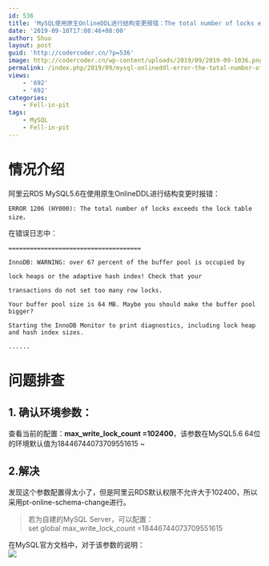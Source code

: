 ```yaml
---
id: 536
title: 'MySQL使用原生OnlineDDL进行结构变更报错：The total number of locks exceeds the lock table size'
date: '2019-09-10T17:08:46+08:00'
author: Shuo
layout: post
guid: 'http://codercoder.cn/?p=536'
image: http://codercoder.cn/wp-content/uploads/2019/09/2019-09-1036.png
permalink: /index.php/2019/09/mysql-onlineddl-error-the-total-number-of-locks-exceeds-the-lock-table-size/
views:
    - '692'
    - '692'
categories:
    - Fell-in-pit
tags:
    - MySQL
    - Fell-in-pit
---
```


# 情况介绍

阿里云RDS MySQL5.6在使用原生OnlineDDL进行结构变更时报错：

```
ERROR 1206 (HY000): The total number of locks exceeds the lock table size，

```

在错误日志中：

```
=====================================

InnoDB: WARNING: over 67 percent of the buffer pool is occupied by

lock heaps or the adaptive hash index! Check that your

transactions do not set too many row locks.

Your buffer pool size is 64 MB. Maybe you should make the buffer pool bigger?

Starting the InnoDB Monitor to print diagnostics, including lock heap and hash index sizes.

......

```

# 问题排查

## 1. 确认环境参数：

查看当前的配置：**max\_write\_lock\_count =102400**，该参数在MySQL5.6 64位的环境默认值为18446744073709551615 ~

## 2.解决

发现这个参数配置得太小了，但是阿里云RDS默认权限不允许大于102400，所以采用pt-online-schema-change进行。

> 若为自建的MySQL Server，可以配置：  
>  set global max\_write\_lock\_count =18446744073709551615

在MySQL官方文档中，对于该参数的说明：  
[![](http://codercoder.cn/wp-content/uploads/2019/09/2019-09-1036.png)](http://codercoder.cn/wp-content/uploads/2019/09/2019-09-1036.png)